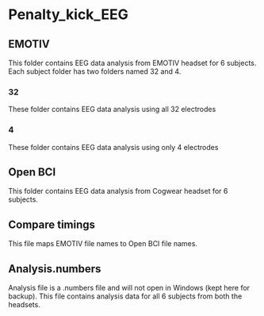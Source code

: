 # Penalty_kick_EEG

## EMOTIV 
This folder contains EEG data analysis from EMOTIV headset for 6 subjects. 
Each subject folder has two folders named 32 and 4. 

### 32
These folder contains EEG data analysis using all 32 electrodes
### 4
These folder contains EEG data analysis using only 4 electrodes

## Open BCI 
This folder contains EEG data analysis from Cogwear headset for 6 subjects. 

## Compare timings
This file maps EMOTIV file names to Open BCI file names. 

## Analysis.numbers
Analysis file is a .numbers file and will not open in Windows (kept here for backup). 
This file contains analysis data for all 6 subjects from both the headsets.

